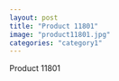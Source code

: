 ```yaml
---
layout: post
title: "Product 11801"
image: "product11801.jpg"
categories: "category1"
---
```

Product 11801
